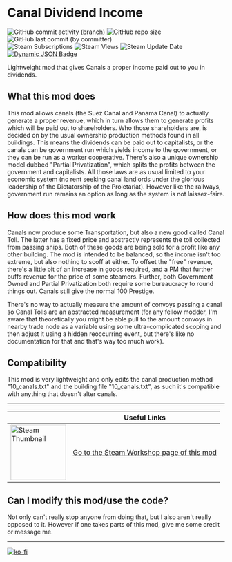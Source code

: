 # Canal Dividend Income
 ![GitHub commit activity (branch)](https://img.shields.io/github/commit-activity/t/araxiel/Vic3-Canal-Dividend-Income) ![GitHub repo size](https://img.shields.io/github/repo-size/araxiel/Dead_Money-Vicky3_Fallout) ![GitHub last commit (by committer)](https://img.shields.io/github/last-commit/araxiel/Vic3-Canal-Dividend-Income) <br>
![Steam Subscriptions](https://img.shields.io/steam/subscriptions/2942007769?logo=steam) ![Steam Views](https://img.shields.io/steam/views/2942007769?logo=steam) ![Steam Update Date](https://img.shields.io/steam/update-date/2942007769?logo=steam)
<br>
[![Dynamic JSON Badge](https://img.shields.io/badge/dynamic/json?url=https%3A%2F%2Fraw.githubusercontent.com%2FAraxiel%2FVic3-Canal-Dividend-Income%2Fdevelopment%2FCanal%2520Dividends%2520Income%2F.metadata%2Fmetadata.json&query=%24.supported_game_version&label=Supported%20Vic3%20Version&color=orange)](https://vic3.paradoxwikis.com/Patches)  <br>

Lightweight mod that gives Canals a proper income paid out to you in dividends.<br>

## What this mod does
This mod allows canals (the Suez Canal and Panama Canal) to actually generate a proper revenue, which in turn allows them to generate profits which will be paid out to shareholders. Who those shareholders are, is decided on by the usual ownership production methods found in all buildings. This means the dividends can be paid out to capitalists, or the canals can be government run which yields income to the government, or they can be run as a worker cooperative. There's also a unique ownership model dubbed "Partial Privatization", which splits the profits between the government and capitalists. All those laws are as usual limited to your economic system (no rent seeking canal landlords under the glorious leadership of the Dictatorship of the Proletariat). However like the railways, government run remains an option as long as the system is not laissez-faire.

## How does this mod work
Canals now produce some Transportation, but also a new good called Canal Toll. The latter has a fixed price and abstractly represents the toll collected from passing ships. Both of these goods are being sold for a profit like any other building. The mod is intended to be balanced, so the income isn't too extreme, but also nothing to scoff at either. To offset the "free" revenue, there's a little bit of an increase in goods required, and a PM that further buffs revenue for the price of some steamers. Further, both Government Owned and Partial Privatization both require some bureaucracy to round things out. Canals still give the normal 100 Prestige.

There's no way to actually measure the amount of convoys passing a canal so Canal Tolls are an abstracted measurement (for any fellow modder, I'm aware that theoretically you might be able pull to the amount convoys in nearby trade node as a variable using some ultra-complicated scoping and then adjust it using a hidden reoccurring event, but there's like no documentation for that and that's way too much work).

## Compatibility
This mod is very lightweight and only edits the canal production method "10_canals.txt" and the building file "10_canals.txt", as such it's compatible with anything that doesn't alter canals.

---

&ensp; | Useful Links
------------ | -------------
[<img src="https://i.imgur.com/STnEC0Y.gif" alt="Steam Thumbnail" width="128"/>][1] | [Go to the Steam Workshop page of this mod][1]

## Can I modify this mod/use the code?
Not only can't really stop anyone from doing that, but I also aren't really opposed to it. However if one takes parts of this mod, give me some credit or message me.

---
[![ko-fi](https://i.imgur.com/oq8l7M4.png)](https://ko-fi.com/V7V5JAG7A)

[1]:https://steamcommunity.com/sharedfiles/filedetails/?id=2942007769
